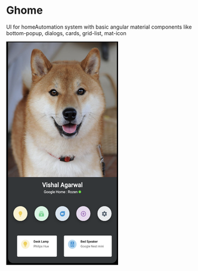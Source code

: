 # Ghome

UI for homeAutomation system with basic angular material components like bottom-popup, dialogs, cards, grid-list, mat-icon

<img src="https://github.com/Vishal260700/Home-Automation-System-UI/blob/master/UI.png" width="300" height="600">
